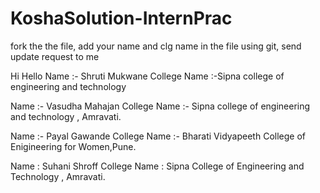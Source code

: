 # KoshaSolution-InternPrac
fork the the file, add your name and clg name in the file using git, send update request to me

Hi
Hello
Name :- Shruti Mukwane
College Name :-Sipna college of engineering and technology

Name :- Vasudha Mahajan
College Name :- Sipna college of engineering and technology , Amravati.

Name :- Payal Gawande
College Name :- Bharati Vidyapeeth College of Enigineering for Women,Pune.

Name : Suhani Shroff
College Name : Sipna College of Engineering and Technology , Amravati.
 

